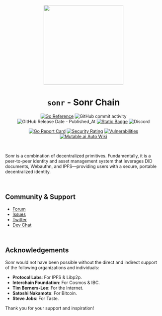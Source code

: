 <div align="center" style="text-align: center;">
<img src="https://pub-97e96d678cb448969765e4c1542e675a.r2.dev/github-sonr.png" width="256" height="256" />

# `sonr` - Sonr Chain

[![Go Reference](https://pkg.go.dev/badge/github.com/didao-org/sonr.svg)](https://pkg.go.dev/github.com/didao-org/sonr)
![GitHub commit activity](https://img.shields.io/github/commit-activity/w/didao-org/sonr)
![GitHub Release Date - Published_At](https://img.shields.io/github/release-date/didao-org/sonr)
[![Static Badge](https://img.shields.io/badge/homepage-sonr.io-blue?style=flat-square)](https://sonr.io)
![Discord](https://img.shields.io/discord/843061375160156170?logo=discord&label=Discord%20Chat)

[![Go Report Card](https://goreportcard.com/badge/github.com/didao-org/sonr)](https://goreportcard.com/report/github.com/didao-org/sonr)
[![Security Rating](https://sonarcloud.io/api/project_badges/measure?project=sonrhq_sonr&metric=security_rating)](https://sonarcloud.io/summary/new_code?id=sonr-io_sonr)
[![Vulnerabilities](https://sonarcloud.io/api/project_badges/measure?project=sonrhq_sonr&metric=vulnerabilities)](https://sonarcloud.io/summary/new_code?id=sonr-io_sonr)
[![Mutable.ai Auto Wiki](https://img.shields.io/badge/Auto_Wiki-Mutable.ai-blue)](https://wiki.mutable.ai/di-dao/sonr)

</div>
<br />

Sonr is a combination of decentralized primitives. Fundamentally, it is a peer-to-peer identity and asset management system that leverages DID documents, Webauthn, and IPFS—providing users with a secure, portable decentralized identity.

<br />

## Community & Support

-   [Forum](https://github.com/di-dao/sonr/discussions)
-   [Issues](https://github.com/di-dao/sonr/issues)
-   [Twitter](https://sonr.io/twitter)
-   [Dev Chat](https://sonr.io/discord)

<br />

## Acknowledgements

Sonr would not have been possible without the direct and indirect support of the following organizations and individuals:

-   **Protocol Labs**: For IPFS & Libp2p.
-   **Interchain Foundation**: For Cosmos & IBC.
-   **Tim Berners-Lee**: For the Internet.
-   **Satoshi Nakamoto**: For Bitcoin.
-   **Steve Jobs**: For Taste.

Thank you for your support and inspiration!
